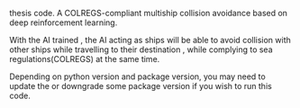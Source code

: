 thesis code. A COLREGS-compliant multiship collision avoidance based on deep reinforcement learning. 

With the AI trained , the AI acting as ships will be able to avoid collision with other ships while travelling to their destination , while complying to sea regulations(COLREGS) at the same time.

Depending on python version and package version, you may need to update the or downgrade some package version if you wish to run this code. 


